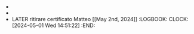 -
-
- LATER ritirare certificato Matteo [[May 2nd, 2024]]
  :LOGBOOK:
  CLOCK: [2024-05-01 Wed 14:51:22]
  :END: